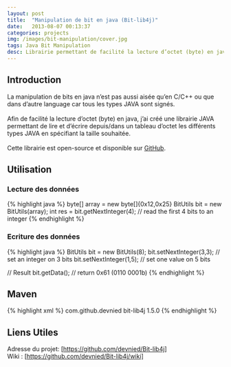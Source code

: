 ```yaml
---
layout: post
title:  "Manipulation de bit en java (Bit-lib4j)"
date:   2013-08-07 00:13:37
categories: projects
img: /images/bit-manipulation/cover.jpg
tags: Java Bit Manipulation
desc: Librairie permettant de facilité la lecture d’octet (byte) en java, j’ai créé une librairie JAVA permettant de lire et d’écrire depuis/dans un tableau d’octet les différents types JAVA en spécifiant la taille souhaitée.
---
```


## Introduction

La manipulation de bits en java n’est pas aussi aisée qu’en C/C++ ou que dans d’autre language car tous les types JAVA sont signés.<br/><br/>
Afin de facilité la lecture d’octet (byte) en java, j’ai créé une librairie JAVA permettant de lire et d’écrire depuis/dans un tableau d’octet les différents types JAVA en spécifiant la taille souhaitée.<br/><br/>
Cette librairie est open-source et disponible sur [GitHub].

## Utilisation

### Lecture des données

{% highlight java %}
byte[] array = new byte[]{0x12,0x25}
BitUtils bit = new BitUtils(array);
int res = bit.getNextInteger(4); // read the first 4 bits to an integer
{% endhighlight %}

### Ecriture des données

{% highlight java %}
BitUtils bit = new BitUtils(8);
bit.setNextInteger(3,3); // set an integer on 3 bits
bit.setNextInteger(1,5); // set one value on 5 bits

// Result
bit.getData();      // return 0x61  (0110 0001b)
{% endhighlight %}

## Maven

{% highlight xml %}
<dependency>
  <groupId>com.github.devnied</groupId>
  <artifactId>bit-lib4j</artifactId>
  <version>1.5.0</version>
</dependency>
{% endhighlight %}

## Liens Utiles

Adresse du projet: [https://github.com/devnied/Bit-lib4j]<br/>
Wiki : [https://github.com/devnied/Bit-lib4j/wiki]

[GitHub]: https://github.com/devnied/Bit-lib4j "Page du projet sur GitHub"
[https://github.com/devnied/Bit-lib4j]: https://github.com/devnied/Bit-lib4j "Page du projet sur GitHub"
[https://github.com/devnied/Bit-lib4j/wiki]: https://github.com/devnied/Bit-lib4j/wiki "Wiki du projet"

